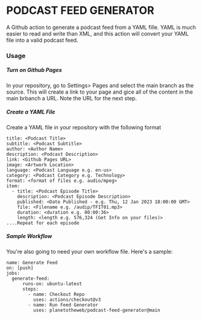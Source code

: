 # PODCAST FEED GENERATOR

A Github action to generate a podcast feed from a YAML fille. YAML is much easier to read and write than XML, and this action will convert your YAML file into a valid podcast feed.

### Usage

##### Turn on Github Pages
In your repository, go to Settings> Pages and select the main branch as the source. This will create a link to your page and gice all of the content in the main brbanch a URL. Note the URL for the next step.

##### Create a YAML File
Create a YAML file in your repository with the following format
```
title: <Podcast Title>
subtitle: <Podcast Subtitle>
author: <Author Name>
description: <Podcast Description>
link: <Github Pages URL>
image: <Artwork Location>
language: <Podcast Language e.g. en-us>
category: <Podcast Category e.g. Technology>
format: <format of files e.g. audio/mpeg>
item:
  - title: <Podcast Episode Title>
    description: <Podcast Episode Description>
    published: <Date Published - e.g. Thu, 12 Jan 2023 18:00:00 GMT>
    file: <Filename e.g. /audip/TFIT01.mp3>
    duration: <duration e.g. 00:00:36>
    length: <length e.g. 576,324 (Get Info on your files)>
....Repeat for each episode
```

##### Sample Workflow
You're also going to need your own workflow file. Here's a sample:
```
name: Generate Feed
on: [push]
jobs:
  generate-feed:
      runs-on: ubuntu-latest
      steps:
        - name: Checkout Repo
          uses: actions/checkout@v3
        - name: Run Feed Generator
          uses: planetotheweb/podcast-feed-generator@main
```
